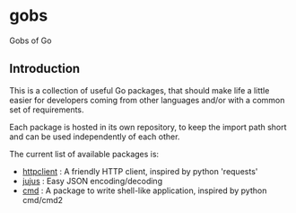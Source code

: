 gobs
====

Gobs of Go

## Introduction

This is a collection of useful Go packages, that should make life a little easier
for developers coming from other languages and/or with a common set of requirements.

Each package is hosted in its own repository, to keep the import path short and can be used independently of each other.

The current list of available packages is:

* [httpclient](//github.com/gobs/httpclient) : A friendly HTTP client, inspired by python 'requests'
* [jujus](//github.com/gobs/jujus) : Easy JSON encoding/decoding
* [cmd](//github.com/gobs/cmd) : A package to write shell-like application, inspired by python cmd/cmd2

